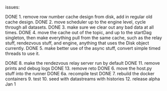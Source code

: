 issues:

DONE 1. remove row number cache design from disk, add in regular old cache design.
DONE 2. move scheduler up to the engine level, cycle through all datasets.
DONE 3. make sure we clear out any bad data at all times.
DONE 4. move the cache out of the topic, and up to the startDag singleton, then make everything pull from the same cache, such as the relay stuff, rendezvous stuff, and engine, anything that uses the Disk object currently.
DONE 5. make better use of the async stuff, convert simple timed threads to use it.

DONE 8. make the rendezvous relay server run by default
DONE 11. remove prints and debug logs
DONE 13. remove reto
DONE 6. move the host.py stuff into the runner
DONE 6a. recompile test
DONE 7. rebuild the docker containers
9. test
10. seed with datastreams with histories
12. release alpha Jan 1